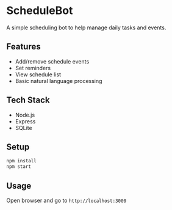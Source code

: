 # ScheduleBot

A simple scheduling bot to help manage daily tasks and events.

## Features
- Add/remove schedule events
- Set reminders
- View schedule list
- Basic natural language processing

## Tech Stack
- Node.js
- Express
- SQLite

## Setup
```bash
npm install
npm start
```

## Usage
Open browser and go to `http://localhost:3000`